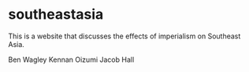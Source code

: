 # southeastasia
This is a website that discusses the effects of imperialism on Southeast Asia.

Ben Wagley Kennan Oizumi Jacob Hall
